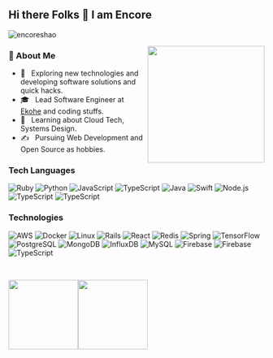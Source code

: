 ### <h2>Hi there Folks 👋 I am Encore</h2>

<p align="left"> <img src="https://komarev.com/ghpvc/?username=encoreshao&label=Profile%20Views&color=0e75b6&style=flat" alt="encoreshao" /> </p>

<img align='right' src="https://media.giphy.com/media/M9gbBd9nbDrOTu1Mqx/giphy.gif" width="230">

### 👨 About Me

- 🤔 &nbsp; Exploring new technologies and developing software solutions and quick hacks.
- 🎓 &nbsp; Lead Software Engineer at <a href='https://ekohe.com'>Ekohe</a> and coding stuffs.
- 🌱 &nbsp; Learning about Cloud Tech, Systems Design.
- ✍️ &nbsp; Pursuing Web Development and Open Source as hobbies.

### Tech Languages

![Ruby](https://img.shields.io/badge/-Ruby-000?style=for-the-badge&logo=Ruby)
![Python](https://img.shields.io/badge/-Python-000?style=for-the-badge&logo=Python)
![JavaScript](https://img.shields.io/badge/-JavaScript-000?style=for-the-badge&logo=JavaScript)
![TypeScript](https://img.shields.io/badge/-TypeScript-000?style=for-the-badge&logo=TypeScript)
![Java](https://img.shields.io/badge/-Java-000?style=for-the-badge&logo=Java&logoColor=007396)
![Swift](https://img.shields.io/badge/-Swift-000?style=for-the-badge&logo=Swift)
![Node.js](https://img.shields.io/badge/-Node.js-000?style=for-the-badge&logo=Node.js)
![TypeScript](https://img.shields.io/badge/-Sql-000?style=for-the-badge&logo=Sql)
![TypeScript](https://img.shields.io/badge/-Shell-000?style=for-the-badge&logo=Shell)

### Technologies

![AWS](https://img.shields.io/badge/-AWS-000?style=for-the-badge&logo=Amazon-AWS&logoColor=F90)
![Docker](https://img.shields.io/badge/-Docker-000?style=for-the-badge&logo=Docker)
![Linux](https://img.shields.io/badge/-Linux-000?style=for-the-badge&logo=Linux)
![Rails](https://img.shields.io/badge/-Rails-000?style=for-the-badge&logo=Rails)
![React](https://img.shields.io/badge/-React-000?style=for-the-badge&logo=React)
![Redis](https://img.shields.io/badge/-Redis-000?style=for-the-badge&logo=Redis)
![Spring](https://img.shields.io/badge/-Spring-000?style=for-the-badge&logo=Spring)
![TensorFlow](https://img.shields.io/badge/-TensorFlow-000?style=for-the-badge&logo=TensorFlow)
![PostgreSQL](https://img.shields.io/badge/-PostgreSQL-000?style=for-the-badge&logo=PostgreSQL)
![MongoDB](https://img.shields.io/badge/-MongoDB-000?style=for-the-badge&logo=MongoDB)
![InfluxDB](https://img.shields.io/badge/-InfluxDB-000?style=for-the-badge&logo=InfluxDB)
![MySQL](https://img.shields.io/badge/-MySQL-000?style=for-the-badge&logo=MySQL&logoColor=007396)
![Firebase](https://img.shields.io/badge/-Firebase-000?style=for-the-badge&logo=Firebase)
![Firebase](https://img.shields.io/badge/-Redis-000?style=for-the-badge&logo=Redis)
![TypeScript](https://img.shields.io/badge/-DevOps-000?style=for-the-badge&logo=DevOps)

<br/>

<a href="https://www.icmoc.com/"><img height="137px" src="https://github-readme-stats.vercel.app/api?username=encoreshao&hide_title=true&hide_border=true&show_icons=true&include_all_commits=true&count_private=true&line_height=21&text_color=000&icon_color=000&bg_color=0,ea6161,ffc64d,fffc4d,52fa5a&theme=graywhite" /><!-- wi*quL3fcV --><img height="137px" src="https://github-readme-stats.vercel.app/api/top-langs/?username=encoreshao&hide=html&hide_title=true&hide_border=true&layout=compact&langs_count=6&exclude_repo=comp426,Redventures-Movie-Quotes&text_color=000&icon_color=fff&bg_color=0,52fa5a,4dfcff,c64dff&theme=graywhite" /></a>
